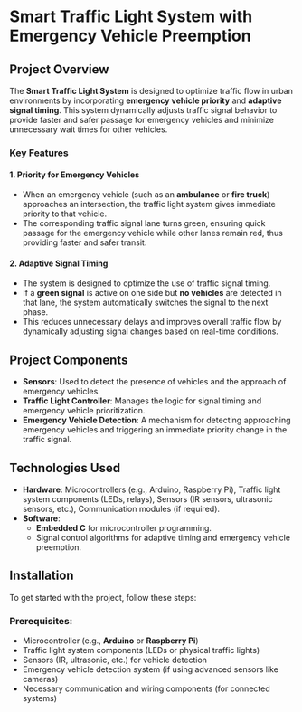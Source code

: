 # Smart Traffic Light System with Emergency Vehicle Preemption

## Project Overview

The **Smart Traffic Light System** is designed to optimize traffic flow in urban environments by incorporating **emergency vehicle priority** and **adaptive signal timing**. This system dynamically adjusts traffic signal behavior to provide faster and safer passage for emergency vehicles and minimize unnecessary wait times for other vehicles.

### Key Features

#### 1. Priority for Emergency Vehicles
- When an emergency vehicle (such as an **ambulance** or **fire truck**) approaches an intersection, the traffic light system gives immediate priority to that vehicle.
- The corresponding traffic signal lane turns green, ensuring quick passage for the emergency vehicle while other lanes remain red, thus providing faster and safer transit.

#### 2. Adaptive Signal Timing
- The system is designed to optimize the use of traffic signal timing.
- If a **green signal** is active on one side but **no vehicles** are detected in that lane, the system automatically switches the signal to the next phase.
- This reduces unnecessary delays and improves overall traffic flow by dynamically adjusting signal changes based on real-time conditions.

## Project Components

- **Sensors**: Used to detect the presence of vehicles and the approach of emergency vehicles.
- **Traffic Light Controller**: Manages the logic for signal timing and emergency vehicle prioritization.
- **Emergency Vehicle Detection**: A mechanism for detecting approaching emergency vehicles and triggering an immediate priority change in the traffic signal.

## Technologies Used

- **Hardware**: Microcontrollers (e.g., Arduino, Raspberry Pi), Traffic light system components (LEDs, relays), Sensors (IR sensors, ultrasonic sensors, etc.), Communication modules (if required).
- **Software**: 
  - **Embedded C** for microcontroller programming.
  - Signal control algorithms for adaptive timing and emergency vehicle preemption.

## Installation

To get started with the project, follow these steps:

### Prerequisites:
- Microcontroller (e.g., **Arduino** or **Raspberry Pi**)
- Traffic light system components (LEDs or physical traffic lights)
- Sensors (IR, ultrasonic, etc.) for vehicle detection
- Emergency vehicle detection system (if using advanced sensors like cameras)
- Necessary communication and wiring components (for connected systems)